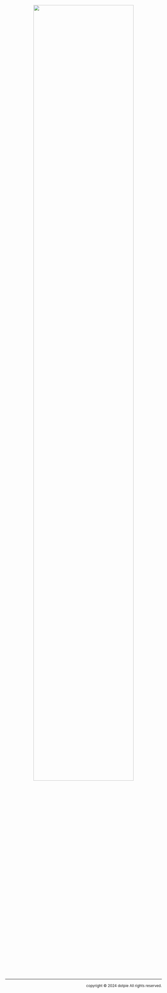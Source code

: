 <p align=center>
  <a href=https://github.com/dotpie/whoau>
    <img width=80% src=https://github.com/user-attachments/assets/b743da90-9745-4876-8690-3a2364868b81/>
  </a>
</p>

<hr>

<p align=right>
  <sup>copyright © 2024 dotpie All rights reserved.</sup>
</p>

<!--
**dotpie/dotpie** is a ✨ _special_ ✨ repository because its `README.md` (this file) appears on your GitHub profile.

Here are some ideas to get you started:

- 🔭 I’m currently working on ...
- 🌱 I’m currently learning ...
- 👯 I’m looking to collaborate on ...
- 🤔 I’m looking for help with ...
- 💬 Ask me about ...
- 📫 How to reach me: ...
- 😄 Pronouns: ...
- ⚡ Fun fact: ...
-->
